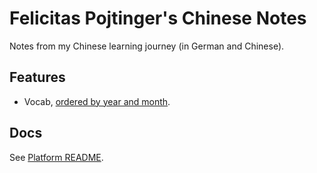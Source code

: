 # Felicitas Pojtinger's Chinese Notes

Notes from my Chinese learning journey (in German and Chinese).

## Features

- Vocab, [ordered by year and month](./src).

## Docs

See [Platform README](../../README.md).
